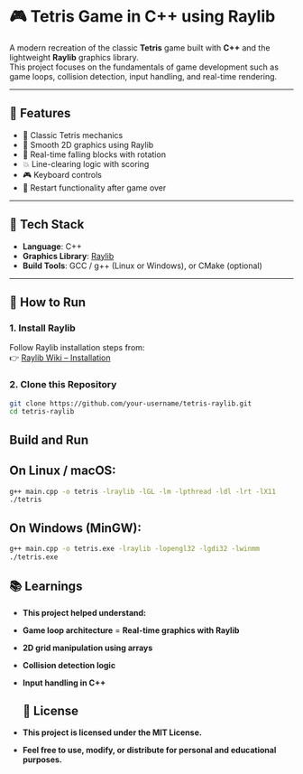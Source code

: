 # 🎮 Tetris Game in C++ using Raylib

A modern recreation of the classic **Tetris** game built with **C++** and the lightweight **Raylib** graphics library.  
This project focuses on the fundamentals of game development such as game loops, collision detection, input handling, and real-time rendering.

---

## 🔧 Features

- 🎲 Classic Tetris mechanics  
- 🎨 Smooth 2D graphics using Raylib  
- 🧱 Real-time falling blocks with rotation  
- 💥 Line-clearing logic with scoring  
- 🎮 Keyboard controls  
- 🔁 Restart functionality after game over  

---

## 🧰 Tech Stack

- **Language**: C++  
- **Graphics Library**: [Raylib](https://www.raylib.com)  
- **Build Tools**: GCC / g++ (Linux or Windows), or CMake (optional)

---

## 🚀 How to Run

### 1. Install Raylib

Follow Raylib installation steps from:  
👉 [Raylib Wiki – Installation](https://github.com/raysan5/raylib/wiki#installation)

### 2. Clone this Repository

```bash
git clone https://github.com/your-username/tetris-raylib.git
cd tetris-raylib
```
## Build and Run
## On Linux / macOS:
```bash
g++ main.cpp -o tetris -lraylib -lGL -lm -lpthread -ldl -lrt -lX11
./tetris
```
## On Windows (MinGW):
```bash
g++ main.cpp -o tetris.exe -lraylib -lopengl32 -lgdi32 -lwinmm
./tetris.exe
```

## 📚 Learnings
- **This project helped understand:**
- **Game loop architecture**
= **Real-time graphics with Raylib**
- **2D grid manipulation using arrays**
- **Collision detection logic**
- **Input handling in C++**

  ## 📄 License
- **This project is licensed under the MIT License.**
- **Feel free to use, modify, or distribute for personal and educational purposes.**
